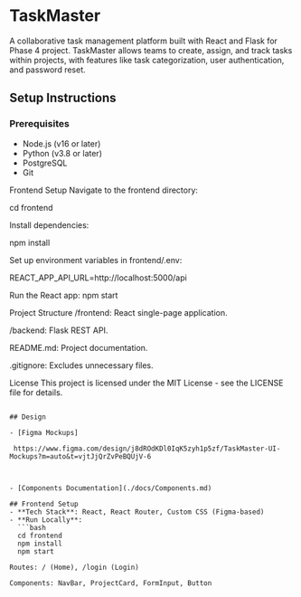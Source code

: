 # TaskMaster

A collaborative task management platform built with React and Flask for Phase 4 project. TaskMaster allows teams to create, assign, and track tasks within projects, with features like task categorization, user authentication, and password reset.

## Setup Instructions

### Prerequisites
- Node.js (v16 or later)
- Python (v3.8 or later)
- PostgreSQL
- Git

Frontend Setup
Navigate to the frontend directory:

cd frontend 

Install dependencies:

npm install

Set up environment variables in frontend/.env:

REACT_APP_API_URL=http://localhost:5000/api

Run the React app:
npm start

Project Structure
/frontend: React single-page application.

/backend: Flask REST API.

README.md: Project documentation.

.gitignore: Excludes unnecessary files.

License
This project is licensed under the MIT License - see the LICENSE file for details.
```

## Design

- [Figma Mockups]

 https://www.figma.com/design/j8dROdKDl0IqK5zyh1p5zf/TaskMaster-UI-Mockups?m=auto&t=vjtJjQrZvPeBQUjV-6



- [Components Documentation](./docs/Components.md)

## Frontend Setup
- **Tech Stack**: React, React Router, Custom CSS (Figma-based)
- **Run Locally**:
  ```bash
  cd frontend
  npm install
  npm start

Routes: / (Home), /login (Login)

Components: NavBar, ProjectCard, FormInput, Button

